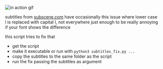 ![in action gif](http://i.imgur.com/cvyG6nN.gif)

subtitles from [subscene.com](https://subscene.com/) have occasionally this issue where lower case l is replaced with capital I, not everywhere just enough to be reaIIy annoying if your font shows the difference

this script tries to fix that

* get the script
* make it executable or run with `python3 subtitles_fix.py ...`
* copy the subtitles to the same folder as the script
* run the fix passing the subtitles as argument
